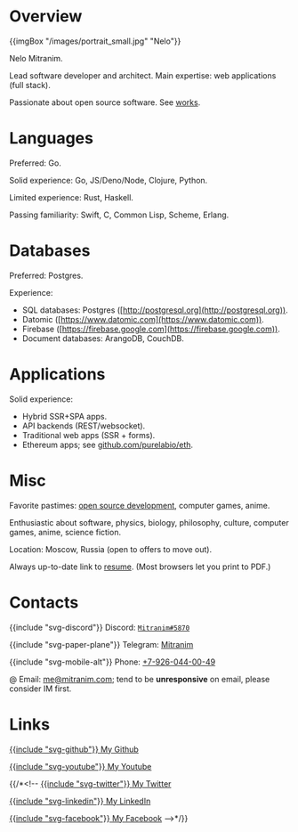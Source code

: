 # Overview

{{imgBox "/images/portrait_small.jpg" "Nelo"}}

Nelo Mitranim.

Lead software developer and architect. Main expertise: web applications (full stack).

Passionate about open source software. See [works](/works).

# Languages

Preferred: Go.

Solid experience: Go, JS/Deno/Node, Clojure, Python.

Limited experience: Rust, Haskell.

Passing familiarity: Swift, C, Common Lisp, Scheme, Erlang.

# Databases

Preferred: Postgres.

Experience:

  * SQL databases: Postgres ([http://postgresql.org](http://postgresql.org)).
  * Datomic ([https://www.datomic.com](https://www.datomic.com)).
  * Firebase ([https://firebase.google.com](https://firebase.google.com)).
  * Document databases: ArangoDB, CouchDB.

# Applications

Solid experience:

  * Hybrid SSR+SPA apps.
  * API backends (REST/websocket).
  * Traditional web apps (SSR + forms).
  * Ethereum apps; see [github.com/purelabio/eth](https://github.com/purelabio/eth).

# Misc

Favorite pastimes: [open source development](/works), computer games, anime.

Enthusiastic about software, physics, biology, philosophy, culture, computer games, anime, science fiction.

Location: Moscow, Russia (open to offers to move out).

Always up-to-date link to [resume](/resume). (Most browsers let you print to PDF.)

# Contacts

<span>{{include "svg-discord"}} Discord: [`Mitranim#5870`](https://discordapp.com/users/105725121334915072)</span>

<span>{{include "svg-paper-plane"}} Telegram: [Mitranim](https://telegram.me/Mitranim)</span>

<span>{{include "svg-mobile-alt"}} Phone: [+7-926-044-00-49](tel:+7-926-044-00-49)</span>

<span>@ Email: [me@mitranim.com](mailto:me@mitranim.com)</span>; tend to be **unresponsive** on email, please consider IM first.

# Links

[{{include "svg-github"}} My Github](https://github.com/mitranim)

[{{include "svg-youtube"}} My Youtube](https://www.youtube.com/channel/UCt6dH_XZxJCgaa6vwqrwFxA)

{{/*<!--
[{{include "svg-twitter"}} My Twitter](https://twitter.com/mitranim)

[{{include "svg-linkedin"}} My LinkedIn](https://linkedin.com/in/mitranim)

[{{include "svg-facebook"}} My Facebook](https://facebook.com/mitranim)
-->*/}}
